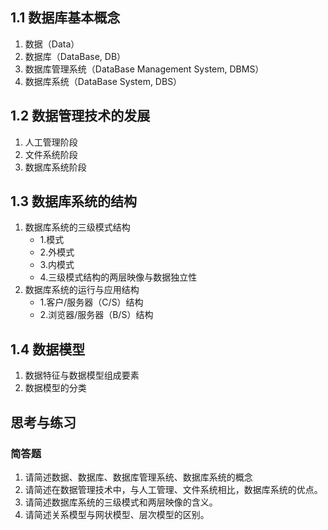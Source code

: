 ## 1.1 数据库基本概念

1. 数据（Data）
2. 数据库（DataBase, DB）
3. 数据库管理系统（DataBase Management System, DBMS）
4. 数据库系统（DataBase System, DBS）

## 1.2 数据管理技术的发展

1. 人工管理阶段
2. 文件系统阶段
3. 数据库系统阶段

## 1.3 数据库系统的结构

1. 数据库系统的三级模式结构
   - 1.模式
   - 2.外模式
   - 3.内模式
   - 4.三级模式结构的两层映像与数据独立性
2. 数据库系统的运行与应用结构
   - 1.客户/服务器（C/S）结构
   - 2.浏览器/服务器（B/S）结构

## 1.4 数据模型

1. 数据特征与数据模型组成要素
2. 数据模型的分类

## 思考与练习

### 简答题

1. 请简述数据、数据库、数据库管理系统、数据库系统的概念
2. 请简述在数据管理技术中，与人工管理、文件系统相比，数据库系统的优点。
3. 请简述数据库系统的三级模式和两层映像的含义。
4. 请简述关系模型与网状模型、层次模型的区别。
